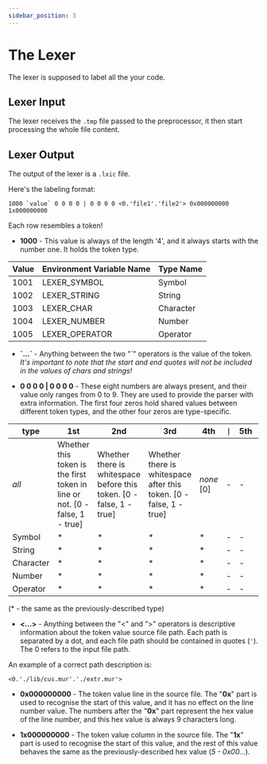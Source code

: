 ```yaml
---
sidebar_position: 3
---
```

# The Lexer

The lexer is supposed to label all the your code.

## Lexer Input

The lexer receives the `.tmp` file passed to the preprocessor, it then start processing the whole file content.

## Lexer Output

The output of the lexer is a `.lxic` file.

Here's the labeling format:

```murlixc
1000 `value` 0 0 0 0 | 0 0 0 0 <0.'file1'.'file2'> 0x000000000 1x000000000
```

Each row resembles a token!

- **1000** - This value is always of the length '4', and it always starts with the number one. It holds the token type.

| Value  | Environment Variable Name |   Type Name   |
| ------ | ------------------------- | ------------- |
|  1001  |       LEXER_SYMBOL        |    Symbol     |
|  1002  |       LEXER_STRING        |    String     |
|  1003  |        LEXER_CHAR         |   Character   |
|  1004  |       LEXER_NUMBER        |    Number     |
|  1005  |      LEXER_OPERATOR       |    Operator   |

- **\`...\`** - Anything between the two "\`" operators is the value of the token. *It's important to note that the start and end quotes will not be included in the values of chars and strings!*

- **0 0 0 0 | 0 0 0 0** - These eight numbers are always present, and their value only ranges from 0 to 9. They are used to provide the parser with extra information. The first four zeros hold shared values between different token types, and the other four zeros are type-specific.

| type | 1st | 2nd | 3rd | 4th | `\|` | 5th | 6th | 7th | 8th |
| --- | --- | --- | --- | --- | ---- | --- | --- | --- | --- |
| *all* | Whether this token is the first token in line or not. [0 - false, 1 - true]   | Whether there is whitespace before this token. [0 - false, 1 - true] | Whether there is whitespace after this token. [0 - false, 1 - true] | *none* [0] |  -   | -   | -   | -   | -   |
| Symbol |  *  |  *  |  *  |  *  |  -   | -   | -   | -   | -   |
| String |  *  |  *  |  *  |  *  |  -   | -   | -   | -   | -   |
| Character |  *  |  *  |  *  |  *  |  -   | -   | -   | -   | -   |
| Number |  *  |  *  |  *  |  *  |  -   | -   | -   | -   | -   |
| Operator |  *  |  *  |  *  |  *  |  -   | -   | -   | -   | -   |

(* - the same as the previously-described type)

- **<...>** - Anything between the "<" and ">" operators is descriptive information about the token value source file path. Each path is separated by a dot, and each file path should be contained in quotes (`'`). The 0 refers to the input file path.

An example of a correct path description is:

```lixc
<0.'./lib/cus.mur'.'./extr.mur'>
```

- **0x000000000** - The token value line in the source file. The "**0x**" part is used to recognise the start of this value, and it has no effect on the line number value. The numbers after the "**0x**" part represent the hex value of the line number, and this hex value is always 9 characters long.

- **1x000000000** - The token value column in the source file. The "**1x**" part is used to recognise the start of this value, and the rest of this value behaves the same as the previously-described hex value (*5 - 0x00...*).
